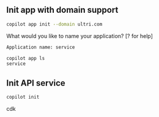 
## Init app with domain support

```sh
copilot app init --domain ultri.com
```

What would you like to name your application? [? for help]

```sh
Application name: service
```

```sh
copilot app ls
service
```

## Init API service

```sh
copilot init
```
cdk

